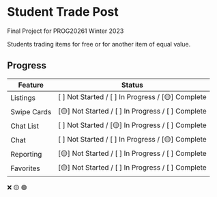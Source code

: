 # Student Trade Post

Final Project for PROG20261 Winter 2023

Students trading items for free or for another item of equal value.

## Progress

|Feature	| Status|
|---------|-------|
|Listings	| [ ] Not Started / [ ] In Progress / [🟡] Complete|
|Swipe Cards| [🟡] Not Started / [ ] In Progress / [ ] Complete|
|Chat List 	| [ ] Not Started / [🟡] In Progress / [ ] Complete|
|Chat | [ ] Not Started / [ ] In Progress / [🟡] Complete|
|Reporting| [🟡] Not Started / [ ] In Progress / [ ] Complete|
|Favorites| [🟡] Not Started / [ ] In Progress / [ ] Complete|



❌ 🟡 🟢



